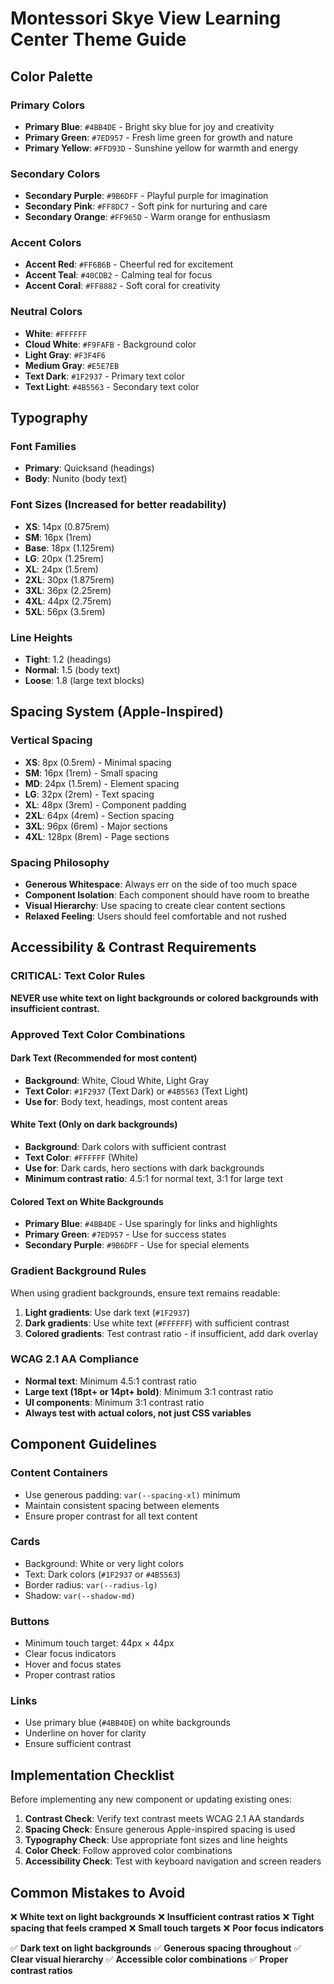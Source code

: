 # Montessori Skye View Learning Center Theme Guide

## Color Palette

### Primary Colors
- **Primary Blue**: `#4BB4DE` - Bright sky blue for joy and creativity
- **Primary Green**: `#7ED957` - Fresh lime green for growth and nature  
- **Primary Yellow**: `#FFD93D` - Sunshine yellow for warmth and energy

### Secondary Colors
- **Secondary Purple**: `#9B6DFF` - Playful purple for imagination
- **Secondary Pink**: `#FF8DC7` - Soft pink for nurturing and care
- **Secondary Orange**: `#FF965D` - Warm orange for enthusiasm

### Accent Colors
- **Accent Red**: `#FF6B6B` - Cheerful red for excitement
- **Accent Teal**: `#40CDB2` - Calming teal for focus
- **Accent Coral**: `#FF8882` - Soft coral for creativity

### Neutral Colors
- **White**: `#FFFFFF`
- **Cloud White**: `#F9FAFB` - Background color
- **Light Gray**: `#F3F4F6`
- **Medium Gray**: `#E5E7EB`
- **Text Dark**: `#1F2937` - Primary text color
- **Text Light**: `#4B5563` - Secondary text color

## Typography

### Font Families
- **Primary**: Quicksand (headings)
- **Body**: Nunito (body text)

### Font Sizes (Increased for better readability)
- **XS**: 14px (0.875rem)
- **SM**: 16px (1rem) 
- **Base**: 18px (1.125rem)
- **LG**: 20px (1.25rem)
- **XL**: 24px (1.5rem)
- **2XL**: 30px (1.875rem)
- **3XL**: 36px (2.25rem)
- **4XL**: 44px (2.75rem)
- **5XL**: 56px (3.5rem)

### Line Heights
- **Tight**: 1.2 (headings)
- **Normal**: 1.5 (body text)
- **Loose**: 1.8 (large text blocks)

## Spacing System (Apple-Inspired)

### Vertical Spacing
- **XS**: 8px (0.5rem) - Minimal spacing
- **SM**: 16px (1rem) - Small spacing
- **MD**: 24px (1.5rem) - Element spacing
- **LG**: 32px (2rem) - Text spacing
- **XL**: 48px (3rem) - Component padding
- **2XL**: 64px (4rem) - Section spacing
- **3XL**: 96px (6rem) - Major sections
- **4XL**: 128px (8rem) - Page sections

### Spacing Philosophy
- **Generous Whitespace**: Always err on the side of too much space
- **Component Isolation**: Each component should have room to breathe
- **Visual Hierarchy**: Use spacing to create clear content sections
- **Relaxed Feeling**: Users should feel comfortable and not rushed

## Accessibility & Contrast Requirements

### CRITICAL: Text Color Rules
**NEVER use white text on light backgrounds or colored backgrounds with insufficient contrast.**

### Approved Text Color Combinations

#### Dark Text (Recommended for most content)
- **Background**: White, Cloud White, Light Gray
- **Text Color**: `#1F2937` (Text Dark) or `#4B5563` (Text Light)
- **Use for**: Body text, headings, most content areas

#### White Text (Only on dark backgrounds)
- **Background**: Dark colors with sufficient contrast
- **Text Color**: `#FFFFFF` (White)
- **Use for**: Dark cards, hero sections with dark backgrounds
- **Minimum contrast ratio**: 4.5:1 for normal text, 3:1 for large text

#### Colored Text on White Backgrounds
- **Primary Blue**: `#4BB4DE` - Use sparingly for links and highlights
- **Primary Green**: `#7ED957` - Use for success states
- **Secondary Purple**: `#9B6DFF` - Use for special elements

### Gradient Background Rules
When using gradient backgrounds, ensure text remains readable:
1. **Light gradients**: Use dark text (`#1F2937`)
2. **Dark gradients**: Use white text (`#FFFFFF`) with sufficient contrast
3. **Colored gradients**: Test contrast ratio - if insufficient, add dark overlay

### WCAG 2.1 AA Compliance
- **Normal text**: Minimum 4.5:1 contrast ratio
- **Large text (18pt+ or 14pt+ bold)**: Minimum 3:1 contrast ratio
- **UI components**: Minimum 3:1 contrast ratio
- **Always test with actual colors, not just CSS variables**

## Component Guidelines

### Content Containers
- Use generous padding: `var(--spacing-xl)` minimum
- Maintain consistent spacing between elements
- Ensure proper contrast for all text content

### Cards
- Background: White or very light colors
- Text: Dark colors (`#1F2937` or `#4B5563`)
- Border radius: `var(--radius-lg)`
- Shadow: `var(--shadow-md)`

### Buttons
- Minimum touch target: 44px × 44px
- Clear focus indicators
- Hover and focus states
- Proper contrast ratios

### Links
- Use primary blue (`#4BB4DE`) on white backgrounds
- Underline on hover for clarity
- Ensure sufficient contrast

## Implementation Checklist

Before implementing any new component or updating existing ones:

1. **Contrast Check**: Verify text contrast meets WCAG 2.1 AA standards
2. **Spacing Check**: Ensure generous Apple-inspired spacing is used
3. **Typography Check**: Use appropriate font sizes and line heights
4. **Color Check**: Follow approved color combinations
5. **Accessibility Check**: Test with keyboard navigation and screen readers

## Common Mistakes to Avoid

❌ **White text on light backgrounds**
❌ **Insufficient contrast ratios**
❌ **Tight spacing that feels cramped**
❌ **Small touch targets**
❌ **Poor focus indicators**

✅ **Dark text on light backgrounds**
✅ **Generous spacing throughout**
✅ **Clear visual hierarchy**
✅ **Accessible color combinations**
✅ **Proper contrast ratios** 